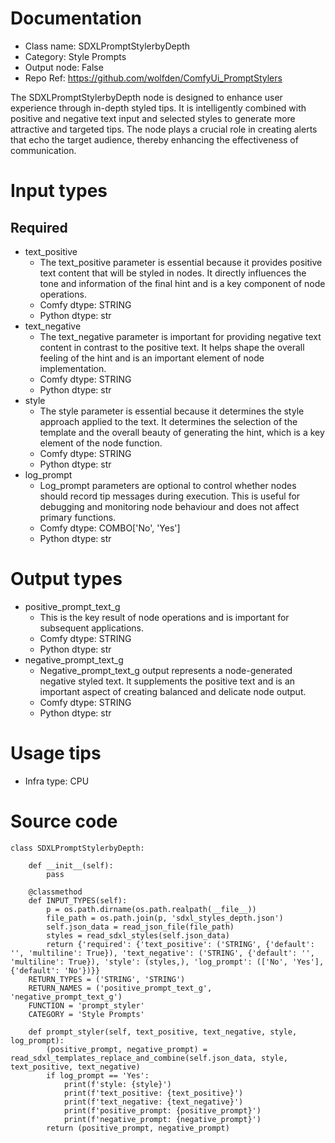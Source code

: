 # Documentation
- Class name: SDXLPromptStylerbyDepth
- Category: Style Prompts
- Output node: False
- Repo Ref: https://github.com/wolfden/ComfyUi_PromptStylers

The SDXLPromptStylerbyDepth node is designed to enhance user experience through in-depth styled tips. It is intelligently combined with positive and negative text input and selected styles to generate more attractive and targeted tips. The node plays a crucial role in creating alerts that echo the target audience, thereby enhancing the effectiveness of communication.

# Input types
## Required
- text_positive
    - The text_positive parameter is essential because it provides positive text content that will be styled in nodes. It directly influences the tone and information of the final hint and is a key component of node operations.
    - Comfy dtype: STRING
    - Python dtype: str
- text_negative
    - The text_negative parameter is important for providing negative text content in contrast to the positive text. It helps shape the overall feeling of the hint and is an important element of node implementation.
    - Comfy dtype: STRING
    - Python dtype: str
- style
    - The style parameter is essential because it determines the style approach applied to the text. It determines the selection of the template and the overall beauty of generating the hint, which is a key element of the node function.
    - Comfy dtype: STRING
    - Python dtype: str
- log_prompt
    - Log_prompt parameters are optional to control whether nodes should record tip messages during execution. This is useful for debugging and monitoring node behaviour and does not affect primary functions.
    - Comfy dtype: COMBO['No', 'Yes']
    - Python dtype: str

# Output types
- positive_prompt_text_g
    - This is the key result of node operations and is important for subsequent applications.
    - Comfy dtype: STRING
    - Python dtype: str
- negative_prompt_text_g
    - Negative_prompt_text_g output represents a node-generated negative styled text. It supplements the positive text and is an important aspect of creating balanced and delicate node output.
    - Comfy dtype: STRING
    - Python dtype: str

# Usage tips
- Infra type: CPU

# Source code
```
class SDXLPromptStylerbyDepth:

    def __init__(self):
        pass

    @classmethod
    def INPUT_TYPES(self):
        p = os.path.dirname(os.path.realpath(__file__))
        file_path = os.path.join(p, 'sdxl_styles_depth.json')
        self.json_data = read_json_file(file_path)
        styles = read_sdxl_styles(self.json_data)
        return {'required': {'text_positive': ('STRING', {'default': '', 'multiline': True}), 'text_negative': ('STRING', {'default': '', 'multiline': True}), 'style': (styles,), 'log_prompt': (['No', 'Yes'], {'default': 'No'})}}
    RETURN_TYPES = ('STRING', 'STRING')
    RETURN_NAMES = ('positive_prompt_text_g', 'negative_prompt_text_g')
    FUNCTION = 'prompt_styler'
    CATEGORY = 'Style Prompts'

    def prompt_styler(self, text_positive, text_negative, style, log_prompt):
        (positive_prompt, negative_prompt) = read_sdxl_templates_replace_and_combine(self.json_data, style, text_positive, text_negative)
        if log_prompt == 'Yes':
            print(f'style: {style}')
            print(f'text_positive: {text_positive}')
            print(f'text_negative: {text_negative}')
            print(f'positive_prompt: {positive_prompt}')
            print(f'negative_prompt: {negative_prompt}')
        return (positive_prompt, negative_prompt)
```